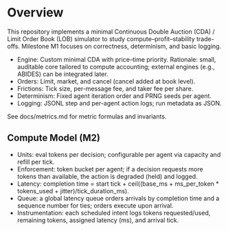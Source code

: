 # Overview

This repository implements a minimal Continuous Double Auction (CDA) / Limit Order Book (LOB) simulator to study compute–profit–stability trade-offs. Milestone M1 focuses on correctness, determinism, and basic logging.

- Engine: Custom minimal CDA with price–time priority. Rationale: small, auditable core tailored to compute accounting; external engines (e.g., ABIDES) can be integrated later.
- Orders: Limit, market, and cancel (cancel added at book level).
- Frictions: Tick size, per-message fee, and taker fee per share.
- Determinism: Fixed agent iteration order and PRNG seeds per agent.
- Logging: JSONL step and per-agent action logs; run metadata as JSON.

See docs/metrics.md for metric formulas and invariants.

## Compute Model (M2)

- Units: eval tokens per decision; configurable per agent via capacity and refill per tick.
- Enforcement: token bucket per agent; if a decision requests more tokens than available, the action is degraded (held) and logged.
- Latency: completion time = start tick + ceil((base_ms + ms_per_token * tokens_used + jitter)/tick_duration_ms).
- Queue: a global latency queue orders arrivals by completion time and a sequence number for ties; orders execute upon arrival.
- Instrumentation: each scheduled intent logs tokens requested/used, remaining tokens, assigned latency (ms), and arrival tick.
